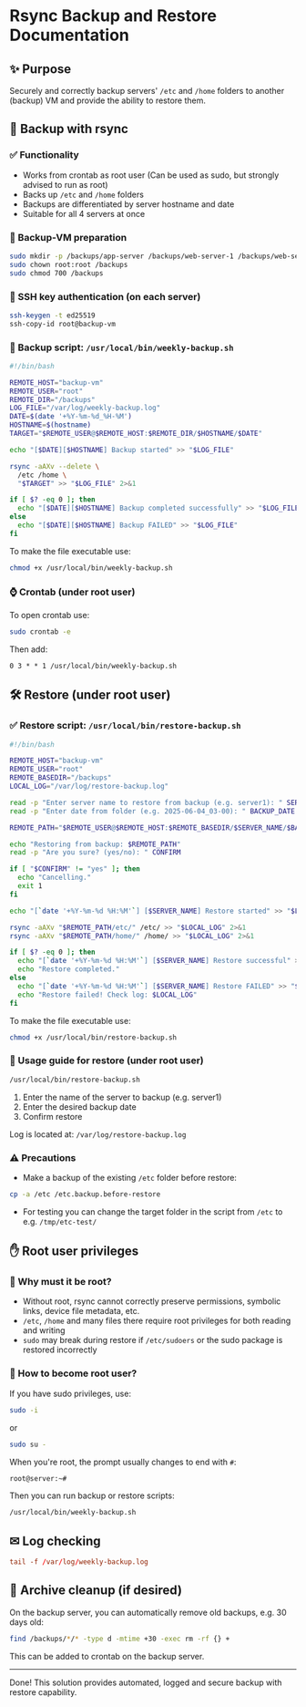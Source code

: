# Rsync Backup and Restore Documentation

## ✨ Purpose

Securely and correctly backup servers' `/etc` and `/home` folders to another (backup) VM and provide the ability to restore them.

## 📂 Backup with rsync

### ✅ Functionality

* Works from crontab as root user (Can be used as sudo, but strongly advised to run as root)
* Backs up `/etc` and `/home` folders
* Backups are differentiated by server hostname and date
* Suitable for all 4 servers at once

### 📁 Backup-VM preparation

```bash
sudo mkdir -p /backups/app-server /backups/web-server-1 /backups/web-server-2 /backups/load-balancer
sudo chown root:root /backups
sudo chmod 700 /backups
```

### 🚧 SSH key authentication (on each server)

```bash
ssh-keygen -t ed25519
ssh-copy-id root@backup-vm
```

### 📅 Backup script: `/usr/local/bin/weekly-backup.sh`

```bash
#!/bin/bash

REMOTE_HOST="backup-vm"
REMOTE_USER="root"
REMOTE_DIR="/backups"
LOG_FILE="/var/log/weekly-backup.log"
DATE=$(date '+%Y-%m-%d_%H-%M')
HOSTNAME=$(hostname)
TARGET="$REMOTE_USER@$REMOTE_HOST:$REMOTE_DIR/$HOSTNAME/$DATE"

echo "[$DATE][$HOSTNAME] Backup started" >> "$LOG_FILE"

rsync -aAXv --delete \
  /etc /home \
  "$TARGET" >> "$LOG_FILE" 2>&1

if [ $? -eq 0 ]; then
  echo "[$DATE][$HOSTNAME] Backup completed successfully" >> "$LOG_FILE"
else
  echo "[$DATE][$HOSTNAME] Backup FAILED" >> "$LOG_FILE"
fi
```
To make the file executable use:
```bash
chmod +x /usr/local/bin/weekly-backup.sh
```

### ⌚ Crontab (under root user)

To open crontab use:

```bash
sudo crontab -e
```

Then add:

```cron
0 3 * * 1 /usr/local/bin/weekly-backup.sh
```

## 🛠️ Restore (under root user)

### ✅ Restore script: `/usr/local/bin/restore-backup.sh`

```bash
#!/bin/bash

REMOTE_HOST="backup-vm"
REMOTE_USER="root"
REMOTE_BASEDIR="/backups"
LOCAL_LOG="/var/log/restore-backup.log"

read -p "Enter server name to restore from backup (e.g. server1): " SERVER_NAME
read -p "Enter date from folder (e.g. 2025-06-04_03-00): " BACKUP_DATE

REMOTE_PATH="$REMOTE_USER@$REMOTE_HOST:$REMOTE_BASEDIR/$SERVER_NAME/$BACKUP_DATE"

echo "Restoring from backup: $REMOTE_PATH"
read -p "Are you sure? (yes/no): " CONFIRM

if [ "$CONFIRM" != "yes" ]; then
  echo "Cancelling."
  exit 1
fi

echo "[`date '+%Y-%m-%d %H:%M'`] [$SERVER_NAME] Restore started" >> "$LOCAL_LOG"

rsync -aAXv "$REMOTE_PATH/etc/" /etc/ >> "$LOCAL_LOG" 2>&1
rsync -aAXv "$REMOTE_PATH/home/" /home/ >> "$LOCAL_LOG" 2>&1

if [ $? -eq 0 ]; then
  echo "[`date '+%Y-%m-%d %H:%M'`] [$SERVER_NAME] Restore successful" >> "$LOCAL_LOG"
  echo "Restore completed."
else
  echo "[`date '+%Y-%m-%d %H:%M'`] [$SERVER_NAME] Restore FAILED" >> "$LOCAL_LOG"
  echo "Restore failed! Check log: $LOCAL_LOG"
fi
```

To make the file executable use:

```bash
chmod +x /usr/local/bin/restore-backup.sh
```

### 🧾 Usage guide for restore (under root user)

```bash
/usr/local/bin/restore-backup.sh
```

1. Enter the name of the server to backup (e.g. server1)
2. Enter the desired backup date
3. Confirm restore

Log is located at: `/var/log/restore-backup.log`

### ⚠️ Precautions

* Make a backup of the existing `/etc` folder before restore:

```bash
cp -a /etc /etc.backup.before-restore
```

* For testing you can change the target folder in the script from `/etc` to e.g. `/tmp/etc-test/`

## ✋ Root user privileges

### 📛 Why must it be root?

* Without root, rsync cannot correctly preserve permissions, symbolic links, device file metadata, etc.
* `/etc`, `/home` and many files there require root privileges for both reading and writing
* `sudo` may break during restore if `/etc/sudoers` or the sudo package is restored incorrectly

### 👤 How to become root user?

If you have sudo privileges, use:

```bash
sudo -i
```

or

```bash
sudo su -
```

When you're root, the prompt usually changes to end with `#`:

```bash
root@server:~#
```

Then you can run backup or restore scripts:

```bash
/usr/local/bin/weekly-backup.sh
```

## ✉ Log checking


```conf
tail -f /var/log/weekly-backup.log
```

## 🔄 Archive cleanup (if desired)

On the backup server, you can automatically remove old backups, e.g. 30 days old:

```bash
find /backups/*/* -type d -mtime +30 -exec rm -rf {} +
```

This can be added to crontab on the backup server.

---

Done! This solution provides automated, logged and secure backup with restore capability.
